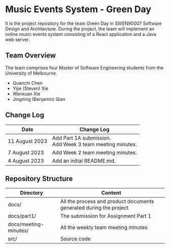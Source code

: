 # Music Events System - Green Day

It is the project repository for the team Green Day in SWEN90007 Software Design and Architecture. During the project, the team will implement an online music events system consisting of a React application and a Java web server.

## Team Overview

The team comprises four Master of Software Engineering students from the University of Melbourne.

- Quanchi Chen
- Yijie (Steven) Xie
- Wenxuan Xie
- Jingning (Benjamin) Qian

## Change Log

| Date           | Change Log                                                   |
| -------------- | ------------------------------------------------------------ |
| 11 August 2023 | Add Part 1A submission. <br />Add Week 3 team meeting minutes. |
| 7 August 2023  | Add Week 2 team meeting minutes.                             |
| 4 August 2023  | Add an initial README.md.                                    |

## Repository Structure

| Directory             | Content                                                      |
| --------------------- | ------------------------------------------------------------ |
| docs/                 | All the process and product documents generated during the project |
| docs/part1/           | The submission for Assignment Part 1                         |
| docs/meeting-minutes/ | All the weekly team meeting minutes                          |
| src/                  | Source code                                                  |


